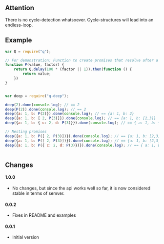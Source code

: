 Attention
---------

There is no cycle-detection whatsoever. Cycle-structures will lead into an endless-loop.

Example
-------

```js
var Q = require("q");

// For demonstration: Function to create promises that resolve after a specified time
function P(value, factor) {
    return Q.delay(100 * (factor || 1)).then(function () {
        return value;
    })
}


var deep = require("q-deep");

deep(2).done(console.log); // == 2
deep(P(2)).done(console.log); // == 2
deep({a: 1, b: P(2)}).done(console.log); // == {a: 1, b: 2}
deep({a: 1, b: [ 2, P(3)]}).done(console.log); // == {a: 1, b: [2,3]}
deep({a: 1, b: { c: 2, d: P(3)}}).done(console.log); // == { a: 1, b: { c: 2, d: 3 } }

// Nesting promises
deep({a: 1, b: P([ 2, P(3)])}).done(console.log); // == {a: 1, b: [2,3]}
deep({a: 1, b: P([ 2, P(3)])}).done(console.log); // == {a: 1, b: [2,3]}
deep({a: 1, b: P({ c: 2, d: P(3)})}).done(console.log); // == { a: 1, b: { c: 2, d: 3 } }
    
```



Changes
--------
#### 1.0.0

  * No changes, but since the api works well so far, it is now considered stable in terms of semver.


#### 0.0.2
  * Fixes in README and examples

#### 0.0.1
  * Initial version
